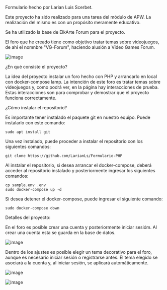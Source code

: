 Formulario hecho por Larian Luis Scerbet.

Este proyecto ha sido realizado para una tarea del módulo de APW.
La realización del mismo es con un propósito meramente educativo.

Se ha utilizado la base de ElkArte Forum para el proyecto.

El foro que he creado tiene como objetivo tratar temas sobre videojuegos, de ahí
el nomnbre "VG-Forum", haciendo alusión a Video Games Forum.

![image](https://github.com/LarianLs/ForoPHP/assets/152109074/4ecd251a-ab6d-4c5a-9213-c4cfe8fee86a)



¿En qué consiste el proyecto?

La idea del proyecto instalar un foro hecho con PHP y arrancarlo en local
con docker-compose lamp.
La intención de este foro es tratar temas sobre videojuegos y, como podrá ver,
en la página hay interacciones de prueba. Estas interacciones son para comprobar
y demostrar que el proyecto funciona correctamente.





¿Cómo instalar el repositorio?

Es importante tener instalado el paquete git en nuestro equipo.
Puede instalarlo con este comando:

	sudo apt install git

Una vez instalado, puede proceder a instalar el repositorio con los siguientes comandos:

	git clone https://github.com/LarianLs/Formulario-PHP

Al instalar el repositorio, si desea arrancar el docker-compose, deberá acceder al repositorio
instalado y posteriormente ingresar los siguientes comandos:
	
	cp sample.env .env
	sudo docker-compose up -d

Si desea detener el docker-compose, puede ingresar el siguiente comando:

	sudo docker-compose down





Detalles del proyecto:

En el foro es posible crear una cuenta y posteriormente iniciar sesióm.
Al crear una cuenta esta se guarda en la base de datos.

![image](https://github.com/LarianLs/ForoPHP/assets/152109074/9c715ed5-43f8-4557-9ff2-47e1a5ba42a4)


Dentro de los ajustes es posible elegir un tema decorativo para el foro,
aunque es necesario iniciar sesión o registrarse antes. El tema elegido
se asociará a la cuenta y, al iniciar sesión, se aplicará automáticamente.

![image](https://github.com/LarianLs/ForoPHP/assets/152109074/0c56fdd1-d456-49ff-8890-522c851ef018)


![image](https://github.com/LarianLs/ForoPHP/assets/152109074/e8d149d7-ec4a-4d4a-b70d-35ceb77cdf5b)




	
